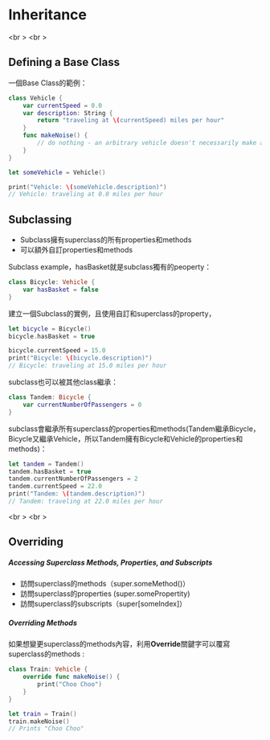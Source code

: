 # Inheritance

<br \>
<br \>

## Defining a Base Class
一個Base Class的範例：
```swift
class Vehicle {
    var currentSpeed = 0.0
    var description: String {
        return "traveling at \(currentSpeed) miles per hour"
    }
    func makeNoise() {
        // do nothing - an arbitrary vehicle doesn't necessarily make a noise
    }
}

let someVehicle = Vehicle()

print("Vehicle: \(someVehicle.description)")
// Vehicle: traveling at 0.0 miles per hour
```

## Subclassing
* Subclass擁有superclass的所有properties和methods
* 可以額外自訂properties和methods

Subclass example，hasBasket就是subclass獨有的peoperty：
```swift
class Bicycle: Vehicle {
    var hasBasket = false
}
```

建立一個Subclass的實例，且使用自訂和superclass的property，
```swift
let bicycle = Bicycle()
bicycle.hasBasket = true

bicycle.currentSpeed = 15.0
print("Bicycle: \(bicycle.description)")
// Bicycle: traveling at 15.0 miles per hour
```

subclass也可以被其他class繼承：
```swift
class Tandem: Bicycle {
    var currentNumberOfPassengers = 0
}
```

subclass會繼承所有superclass的properties和methods(Tandem繼承Bicycle，Bicycle又繼承Vehicle，所以Tandem擁有Bicycle和Vehicle的properties和methods)：
```swift
let tandem = Tandem()
tandem.hasBasket = true
tandem.currentNumberOfPassengers = 2
tandem.currentSpeed = 22.0
print("Tandem: \(tandem.description)")
// Tandem: traveling at 22.0 miles per hour

```

<br \>
<br \>
## Overriding

##### Accessing Superclass Methods, Properties, and Subscripts
* 訪問superclass的methods（super.someMethod()）
* 訪問superclass的properties (super.somePropertity)
* 訪問superclass的subscripts（super[someIndex]）

##### Overriding Methods

如果想變更superclass的methods內容，利用**Override**關鍵字可以覆寫superclass的methods :
```swift
class Train: Vehicle {
    override func makeNoise() {
        print("Choo Choo")
    }
}

let train = Train()
train.makeNoise()
// Prints "Choo Choo"
```

